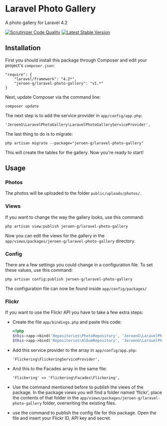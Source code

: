 Laravel Photo Gallery
=====================

A photo gallery for Laravel 4.2

[![Scrutinizer Code Quality](https://scrutinizer-ci.com/g/Jeroen-G/laravel-photo-gallery/badges/quality-score.png?s=d18bf338ee3a9ea64a8347d5893b59969b8a6b21)](https://scrutinizer-ci.com/g/Jeroen-G/laravel-photo-gallery/)
[![Latest Stable Version](https://poser.pugx.org/jeroen-g/laravel-photo-gallery/v/stable.png)](https://packagist.org/packages/jeroen-g/laravel-photo-gallery)

## Installation
First you should install this package through Composer and edit your project's `composer.json`:

    "require": {
		"laravel/framework": "4.2*",
		"jeroen-g/laravel-photo-gallery": "v1.*"
	}

Next, update Composer via the command line:

    composer update

The next step is to add the service provider in `app/config/app.php`:

    'JeroenG\LaravelPhotoGallery\LaravelPhotoGalleryServiceProvider',

The last thing to do is to migrate:

	php artisan migrate --package="jeroen-g/laravel-photo-gallery"

This will create the tables for the gallery. Now you're ready to start!

## Usage

### Photos
The photos will be uploaded to the folder `public/uploads/photos/`.

### Views
If you want to change the way the gallery looks, use this command:

    php artisan view:publish jeroen-g/laravel-photo-gallery

Now you can edit the views for the gallery in the `app/views/packages/jeroen-g/laravel-photo-gallery` directory.

### Config
There are a few settings you could change in a configuration file. To set these values, use this command:

    php artisan config:publish jeroen-g/laravel-photo-gallery

The configuration file can now be found inside `app/config/packages/`

### Flickr
If you want to use the Flickr API you have to take a few extra steps:
- Create the file `app/bindings.php` and paste this code:

    ```php
    <?php
    $this->app->bind('Repositories\PhotoRepository', 'JeroenG\LaravelPhotoGallery\Repositories\FlickrPhotoRepository');	
    $this->app->bind('Repositories\AlbumRepository', 'JeroenG\LaravelPhotoGallery\Repositories\FlickrAlbumRepository');
    ```

- Add this service provider to the array in `app/config/app.php`:

    `'Flickering\FlickeringServiceProvider',`
	
- And this to the Facades array in the same file:

    `'Flickering' => 'Flickering\Facades\Flickering',`

- Use the command mentioned before to publish the views of the package. In the package views you will find a folder named 'flickr', place the contents of that folder in the `app/views/packages/jeroen-g/laravel-photo-gallery` folder, overwriting the existing files.
- use the command to publish the config file for this package. Open the file and insert your Flickr ID, API key and secret.
